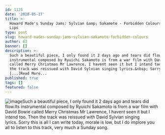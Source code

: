 ```yaml
---
id: 1125
date: '2020-05-17'
title: >-
  Howard Made's Sunday Jams: Sylvian &amp; Sakamoto - Forbidden Colours - Loose
  Lips
type: post
slug: howard-mades-sunday-jams-sylvian-sakamoto-forbidden-colours
author: 63
banner: []
description: >-
  Such a beautiful piece, I only found it 2 days ago and tears did flow. Its
  instrumental composed by Ryuichi Sakamoto is from a war film with David Bowie
  called Merry Christmas Mr Lawrence, I havent seen it but I intend too. Then
  the track was reissued with David Sylvian singing lyrics.&nbsp; Sorry this is
  [...]Read More...
published: true
tags: []
featured: false
---
```

![image](../undefined)Such a beautiful piece, I only found it 2 days ago and tears did flow.Its instrumental composed by Ryuichi Sakamoto is from a war film with David Bowie called Merry Christmas Mr Lawrence, I havent seen it but I intend too. Then the track was reissued with David Sylvian singing lyrics. Sorry this is all I can write today, morale is low, but I do implore you all to listen to this track, very much a Sunday song.